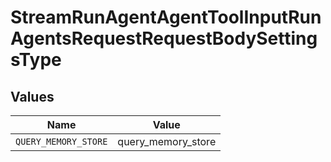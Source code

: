 # StreamRunAgentAgentToolInputRunAgentsRequestRequestBodySettingsType


## Values

| Name                 | Value                |
| -------------------- | -------------------- |
| `QUERY_MEMORY_STORE` | query_memory_store   |